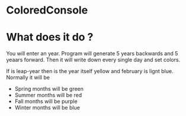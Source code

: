 # ColoredConsole

# What does it do ?

You will enter an year. Program will generate 5 years backwards and 5 yeaars forward. Then it will write down every single day and set colors.

If is leap-year then is the year itself yellow and february is lignt blue. Normally it will be

* Spring months will be green
* Summer months will be red
* Fall months will be purple
* Winter months will be blue
